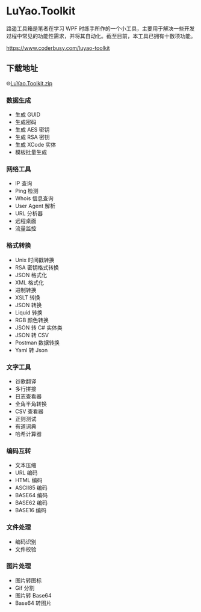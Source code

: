 # LuYao.Toolkit

路遥工具箱是笔者在学习 WPF 时练手所作的一个小工具，主要用于解决一些开发过程中常见的功能性需求，并将其自动化。截至目前，本工具已拥有十数项功能。

https://www.coderbusy.com/luyao-toolkit

## 下载地址

🌐[LuYao.Toolkit.zip](https://luyao.coderbusy.com/LuYao.Toolkit.zip)

### 数据生成

- 生成 GUID
- 生成密码
- 生成 AES 密钥
- 生成 RSA 密钥
- 生成 XCode 实体
- 模板批量生成

### 网络工具

- IP 查询
- Ping 检测
- Whois 信息查询
- User Agent 解析
- URL 分析器
- 远程桌面
- 流量监控

### 格式转换

- Unix 时间戳转换
- RSA 密钥格式转换
- JSON 格式化
- XML 格式化
- 进制转换
- XSLT 转换
- JSON 转换
- Liquid 转换
- RGB 颜色转换
- JSON 转 C# 实体类
- JSON 转 CSV
- Postman 数据转换
- Yaml 转 Json

### 文字工具

- 谷歌翻译
- 多行拼接
- 日志查看器
- 全角半角转换
- CSV 查看器
- 正则测试
- 有道词典
- 哈希计算器

### 编码互转

- 文本压缩
- URL 编码
- HTML 编码
- ASCII85 编码
- BASE64 编码
- BASE62 编码
- BASE16 编码

### 文件处理

- 编码识别
- 文件校验

### 图片处理

- 图片转图标
- Gif 分割
- 图片转 Base64
- Base64 转图片
